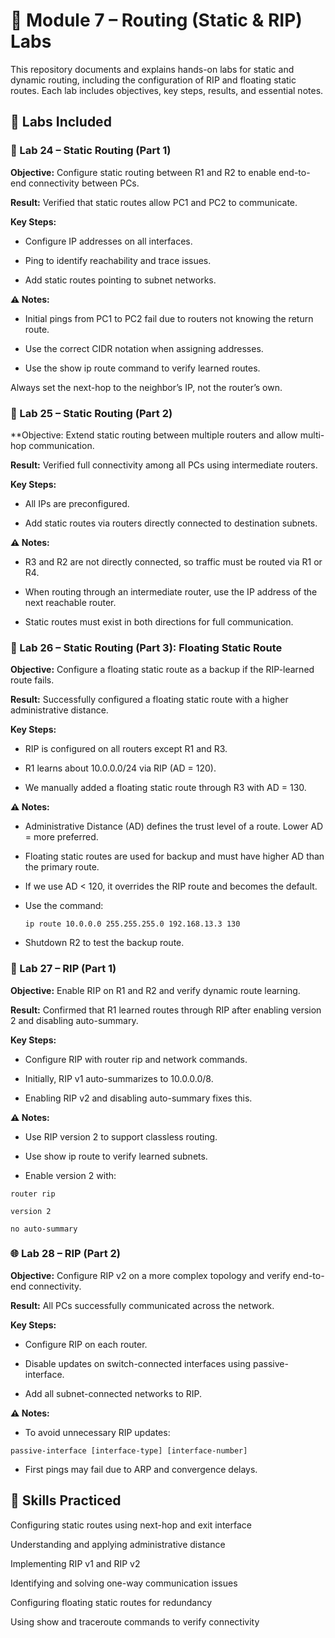 # 📘 Module 7 – Routing (Static & RIP) Labs

This repository documents and explains hands-on labs for static and dynamic routing, including the configuration of RIP and floating static routes. Each lab includes objectives, key steps, results, and essential notes.

## 🧪 Labs Included

### 🔄 Lab 24 – Static Routing (Part 1)

**Objective:** Configure static routing between R1 and R2 to enable end-to-end connectivity between PCs.

**Result:** Verified that static routes allow PC1 and PC2 to communicate.

**Key Steps:**

- Configure IP addresses on all interfaces.

- Ping to identify reachability and trace issues.

- Add static routes pointing to subnet networks.

**⚠️ Notes:**

- Initial pings from PC1 to PC2 fail due to routers not knowing the return route.

- Use the correct CIDR notation when assigning addresses.

- Use the show ip route command to verify learned routes.

Always set the next-hop to the neighbor’s IP, not the router’s own.

### 🔁 Lab 25 – Static Routing (Part 2)

**Objective: Extend static routing between multiple routers and allow multi-hop communication.

**Result:** Verified full connectivity among all PCs using intermediate routers.

**Key Steps:**

- All IPs are preconfigured.

- Add static routes via routers directly connected to destination subnets.

**⚠️ Notes:**

- R3 and R2 are not directly connected, so traffic must be routed via R1 or R4.

- When routing through an intermediate router, use the IP address of the next reachable router.

- Static routes must exist in both directions for full communication.

### 🌊 Lab 26 – Static Routing (Part 3): Floating Static Route

**Objective:** Configure a floating static route as a backup if the RIP-learned route fails.

**Result:** Successfully configured a floating static route with a higher administrative distance.

**Key Steps:**

- RIP is configured on all routers except R1 and R3.

- R1 learns about 10.0.0.0/24 via RIP (AD = 120).

- We manually added a floating static route through R3 with AD = 130.

**⚠️ Notes:**

- Administrative Distance (AD) defines the trust level of a route. Lower AD = more preferred.

- Floating static routes are used for backup and must have higher AD than the primary route.

- If we use AD < 120, it overrides the RIP route and becomes the default.

- Use the command:

    `ip route 10.0.0.0 255.255.255.0 192.168.13.3 130`

- Shutdown R2 to test the backup route.

### 📡 Lab 27 – RIP (Part 1)

**Objective:** Enable RIP on R1 and R2 and verify dynamic route learning.

**Result:** Confirmed that R1 learned routes through RIP after enabling version 2 and disabling auto-summary.

**Key Steps:**

- Configure RIP with router rip and network commands.

- Initially, RIP v1 auto-summarizes to 10.0.0.0/8.

- Enabling RIP v2 and disabling auto-summary fixes this.

**⚠️ Notes:**

- Use RIP version 2 to support classless routing.

- Use show ip route to verify learned subnets.

- Enable version 2 with:

`router rip`
 
`version 2`  

`no auto-summary`

### 🌐 Lab 28 – RIP (Part 2)

**Objective:** Configure RIP v2 on a more complex topology and verify end-to-end connectivity.

**Result:** All PCs successfully communicated across the network.

**Key Steps:**

- Configure RIP on each router.

- Disable updates on switch-connected interfaces using passive-interface.

- Add all subnet-connected networks to RIP.

**⚠️ Notes:**

- To avoid unnecessary RIP updates:

`passive-interface [interface-type] [interface-number]`

- First pings may fail due to ARP and convergence delays.

## 🔧 Skills Practiced

Configuring static routes using next-hop and exit interface

Understanding and applying administrative distance

Implementing RIP v1 and RIP v2

Identifying and solving one-way communication issues

Configuring floating static routes for redundancy

Using show and traceroute commands to verify connectivity
